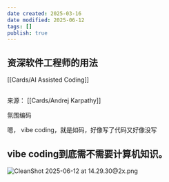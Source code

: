 ```yaml
---
date created: 2025-03-16
date modified: 2025-06-12
tags: []
publish: true
---
```


## 资深软件工程师的用法

[[Cards/AI Assisted Coding]]

##

来源： [[Cards/Andrej Karpathy]]

氛围编码

嗯， vibe coding，就是如码，好像写了代码又好像没写

## vibe coding到底需不需要计算机知识。

![CleanShot 2025-06-12 at 14.29.30@2x.png](https://pub-pic.oldwinter.top/2025/06/f179230e810d7c31641670d11104edb2.png)
